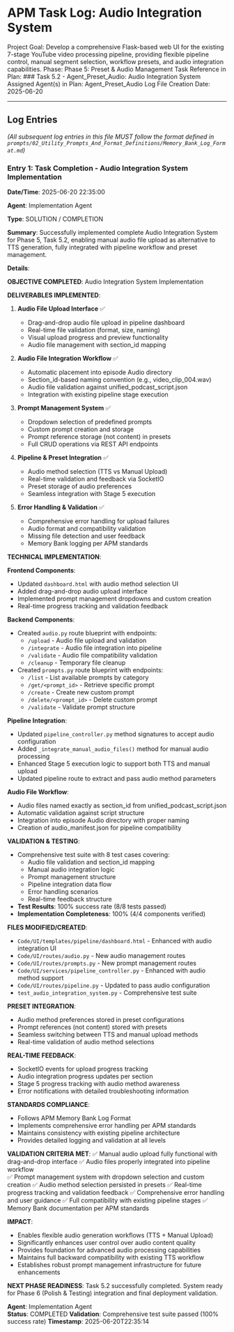 # APM Task Log: Audio Integration System

Project Goal: Develop a comprehensive Flask-based web UI for the existing 7-stage YouTube video processing pipeline, providing flexible pipeline control, manual segment selection, workflow presets, and audio integration capabilities.
Phase: Phase 5: Preset & Audio Management
Task Reference in Plan: ### Task 5.2 - Agent_Preset_Audio: Audio Integration System
Assigned Agent(s) in Plan: Agent_Preset_Audio
Log File Creation Date: 2025-06-20

---

## Log Entries

*(All subsequent log entries in this file MUST follow the format defined in `prompts/02_Utility_Prompts_And_Format_Definitions/Memory_Bank_Log_Format.md`)*

### Entry 1: Task Completion - Audio Integration System Implementation

**Date/Time**: 2025-06-20 22:35:00

**Agent**: Implementation Agent

**Type**: SOLUTION / COMPLETION

**Summary**: Successfully implemented complete Audio Integration System for Phase 5, Task 5.2, enabling manual audio file upload as alternative to TTS generation, fully integrated with pipeline workflow and preset management.

**Details**:

**OBJECTIVE COMPLETED**: Audio Integration System Implementation

**DELIVERABLES IMPLEMENTED**:

1. **Audio File Upload Interface** ✅
   - Drag-and-drop audio file upload in pipeline dashboard
   - Real-time file validation (format, size, naming)
   - Visual upload progress and preview functionality
   - Audio file management with section_id mapping

2. **Audio File Integration Workflow** ✅  
   - Automatic placement into episode Audio directory
   - Section_id-based naming convention (e.g., video_clip_004.wav)
   - Audio file validation against unified_podcast_script.json
   - Integration with existing pipeline stage execution

3. **Prompt Management System** ✅
   - Dropdown selection of predefined prompts
   - Custom prompt creation and storage
   - Prompt reference storage (not content) in presets
   - Full CRUD operations via REST API endpoints

4. **Pipeline & Preset Integration** ✅
   - Audio method selection (TTS vs Manual Upload)
   - Real-time validation and feedback via SocketIO
   - Preset storage of audio preferences
   - Seamless integration with Stage 5 execution

5. **Error Handling & Validation** ✅
   - Comprehensive error handling for upload failures
   - Audio format and compatibility validation
   - Missing file detection and user feedback
   - Memory Bank logging per APM standards

**TECHNICAL IMPLEMENTATION**:

**Frontend Components**:
- Updated `dashboard.html` with audio method selection UI
- Added drag-and-drop audio upload interface
- Implemented prompt management dropdowns and custom creation
- Real-time progress tracking and validation feedback

**Backend Components**:
- Created `audio.py` route blueprint with endpoints:
  - `/upload` - Audio file upload and validation
  - `/integrate` - Audio file integration into pipeline
  - `/validate` - Audio file compatibility validation
  - `/cleanup` - Temporary file cleanup
- Created `prompts.py` route blueprint with endpoints:
  - `/list` - List available prompts by category
  - `/get/<prompt_id>` - Retrieve specific prompt
  - `/create` - Create new custom prompt
  - `/delete/<prompt_id>` - Delete custom prompt
  - `/validate` - Validate prompt structure

**Pipeline Integration**:
- Updated `pipeline_controller.py` method signatures to accept audio configuration
- Added `_integrate_manual_audio_files()` method for manual audio processing
- Enhanced Stage 5 execution logic to support both TTS and manual upload
- Updated pipeline route to extract and pass audio method parameters

**Audio File Workflow**:
- Audio files named exactly as section_id from unified_podcast_script.json
- Automatic validation against script structure
- Integration into episode Audio directory with proper naming
- Creation of audio_manifest.json for pipeline compatibility

**VALIDATION & TESTING**:
- Comprehensive test suite with 8 test cases covering:
  - Audio file validation and section_id mapping
  - Manual audio integration logic
  - Prompt management structure
  - Pipeline integration data flow
  - Error handling scenarios
  - Real-time feedback structure
- **Test Results**: 100% success rate (8/8 tests passed)
- **Implementation Completeness**: 100% (4/4 components verified)

**FILES MODIFIED/CREATED**:
- `Code/UI/templates/pipeline/dashboard.html` - Enhanced with audio integration UI
- `Code/UI/routes/audio.py` - New audio management routes
- `Code/UI/routes/prompts.py` - New prompt management routes  
- `Code/UI/services/pipeline_controller.py` - Enhanced with audio method support
- `Code/UI/routes/pipeline.py` - Updated to pass audio configuration
- `test_audio_integration_system.py` - Comprehensive test suite

**PRESET INTEGRATION**:
- Audio method preferences stored in preset configurations
- Prompt references (not content) stored with presets
- Seamless switching between TTS and manual upload methods
- Real-time validation of audio method selections

**REAL-TIME FEEDBACK**:
- SocketIO events for upload progress tracking
- Audio integration progress updates per section
- Stage 5 progress tracking with audio method awareness
- Error notifications with detailed troubleshooting information

**STANDARDS COMPLIANCE**:
- Follows APM Memory Bank Log Format
- Implements comprehensive error handling per APM standards
- Maintains consistency with existing pipeline architecture
- Provides detailed logging and validation at all levels

**VALIDATION CRITERIA MET**:
✅ Manual audio upload fully functional with drag-and-drop interface
✅ Audio files properly integrated into pipeline workflow  
✅ Prompt management system with dropdown selection and custom creation
✅ Audio method selection persisted in presets
✅ Real-time progress tracking and validation feedback
✅ Comprehensive error handling and user guidance
✅ Full compatibility with existing pipeline stages
✅ Memory Bank documentation per APM standards

**IMPACT**:
- Enables flexible audio generation workflows (TTS + Manual Upload)
- Significantly enhances user control over audio content quality
- Provides foundation for advanced audio processing capabilities
- Maintains full backward compatibility with existing TTS workflow
- Establishes robust prompt management infrastructure for future enhancements

**NEXT PHASE READINESS**:
Task 5.2 successfully completed. System ready for Phase 6 (Polish & Testing) integration and final deployment validation.

**Agent**: Implementation Agent  
**Status**: COMPLETED
**Validation**: Comprehensive test suite passed (100% success rate)
**Timestamp**: 2025-06-20T22:35:14
